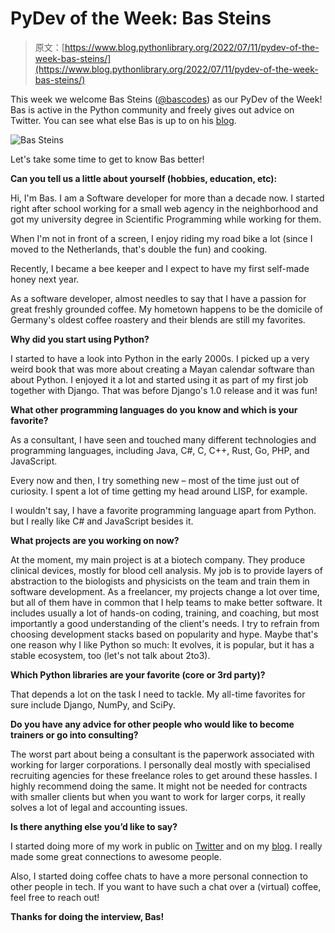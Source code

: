 # PyDev of the Week: Bas Steins

> 原文：[https://www.blog.pythonlibrary.org/2022/07/11/pydev-of-the-week-bas-steins/](https://www.blog.pythonlibrary.org/2022/07/11/pydev-of-the-week-bas-steins/)

This week we welcome Bas Steins ([@bascodes](https://twitter.com/bascodes)) as our PyDev of the Week! Bas is active in the Python community and freely gives out advice on Twitter. You can see what else Bas is up to on his [blog](https://bas.codes).

![Bas Steins](../Images/8ba9d8f17644f6c225a98dad71150d82.png)

Let's take some time to get to know Bas better!

**Can you tell us a little about yourself (hobbies, education, etc):**

Hi, I'm Bas. I am a Software developer for more than a decade now. I started right after school working for a small web agency in the neighborhood and got my university degree in Scientific Programming while working for them.

When I'm not in front of a screen, I enjoy riding my road bike a lot (since I moved to the Netherlands, that's double the fun) and cooking.

Recently, I became a bee keeper and I expect to have my first self-made honey next year.

As a software developer, almost needles to say that I have a passion for great freshly grounded coffee. My hometown happens to be the domicile of Germany's oldest coffee roastery and their blends are still my favorites.

**Why did you start using Python?**

I started to have a look into Python in the early 2000s. I picked up a very weird book that was more about creating a Mayan calendar software than about Python. I enjoyed it a lot and started using it as part of my first job together with Django. That was before Django's 1.0 release and it was fun!

**What other programming languages do you know and which is your favorite?**

As a consultant, I have seen and touched many different technologies and programming languages, including Java, C#, C, C++, Rust, Go, PHP, and JavaScript.

Every now and then, I try something new – most of the time just out of curiosity. I spent a lot of time getting my head around LISP, for example.

I wouldn't say, I have a favorite programming language apart from Python. but I really like C# and JavaScript besides it.

**What projects are you working on now?**

At the moment, my main project is at a biotech company. They produce clinical devices, mostly for blood cell analysis. My job is to provide layers of abstraction to the biologists and physicists on the team and train them in software development.
As a freelancer, my projects change a lot over time, but all of them have in common that I help teams to make better software. It includes usually a lot of hands-on coding, training, and coaching, but most importantly a good understanding of the client's needs. I try to refrain from choosing development stacks based on popularity and hype. Maybe that's one reason why I like Python so much: It evolves, it is popular, but it has a stable ecosystem, too (let's not talk about 2to3).

**Which Python libraries are your favorite (core or 3rd party)?**

That depends a lot on the task I need to tackle. My all-time favorites for sure include Django, NumPy, and SciPy.

**Do you have any advice for other people who would like to become trainers or go into consulting?**

The worst part about being a consultant is the paperwork associated with working for larger corporations. I personally deal mostly with specialised recruiting agencies for these freelance roles to get around these hassles. I highly recommend doing the same. It might not be needed for contracts with smaller clients but when you want to work for larger corps, it really solves a lot of legal and accounting issues.

**Is there anything else you’d like to say?**

I started doing more of my work in public on [Twitter](https://twitter.com/bascodes) and on my [blog](https://bas.codes). I really made some great connections to awesome people.

Also, I started doing coffee chats to have a more personal connection to other people in tech. If you want to have such a chat over a (virtual) coffee, feel free to reach out!

**Thanks for doing the interview, Bas!**